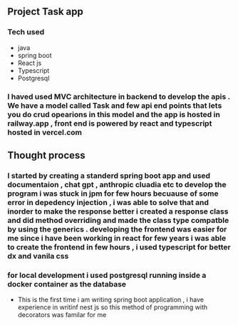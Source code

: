 ## Project Task app

### Tech used

<ul>
  <li>java</li>
  <li>spring boot</li>
  <li>React js</li>
  <li>Typescript</>
  <li>Postgresql</li>
</ul>


### I haved used MVC architecture in backend to develop the apis . We have a model called Task  and few api end points that lets you do crud opearions in this model and the app is hosted in railway.app , front end is powered by react and typescript hosted in vercel.com

## Thought process

### I started by creating a standerd spring boot app and used documentaion , chat gpt , anthropic cluadia etc to develop the program i was stuck in jpm for few hours becuause of some error in depedency injection , i was able to solve that and inorder to make the response better i created a response class and did method overriding and made the class type compatble by using the generics . developing the frontend was easier for me since i have been working in react for few years i was able to create the frontend in few hours , i used typescript for better dx and vanila css

### for local development i used postgresql running inside a docker container as the database

* This is the first time i am writing spring boot application  , i have experience in writinf nest js so this method of programming with decorators was familar for me